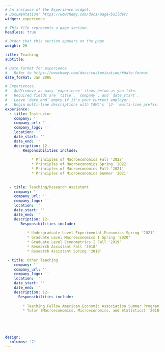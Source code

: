 ```yaml
---
# An instance of the Experience widget.
# Documentation: https://wowchemy.com/docs/page-builder/
widget: experience

# This file represents a page section.
headless: true

# Order that this section appears on the page.
weight: 20

title: Teaching
subtitle:

# Date format for experience
#   Refer to https://wowchemy.com/docs/customization/#date-format
date_format: Jan 2006

# Experiences.
#   Add/remove as many `experience` items below as you like.
#   Required fields are `title`, `company`, and `date_start`.
#   Leave `date_end` empty if it's your current employer.
#   Begin multi-line descriptions with YAML's `|2-` multi-line prefix.
experience:
  - title: Instructor
    company: ''
    company_url: ''
    company_logo: ''
    location: ''
    date_start: ''
    date_end: ''
    description: |2-
        Responsibilities include:
        
            * Principles of Macroeconomics Fall '2022'
            * Principles of Macroeconomics Spring '2022'
            * Principles of Macroeconomics Fall '2021'
            * Principles of Microeconomics Summer '2021'
       
        
  - title: Teaching/Research Assistant
    company: ''
    company_url: ''
    company_logo: ''
    location: ''
    date_start: ''
    date_end: ''
    description: |2-
       Responsibilities include:
       
          * Undergraduate Level Experimental Economics Spring '2021'
          * Graduate Level Macroeconomics I Spring '2020'
          * Graduate Level Econometrics I Fall '2019'
          * Research Assistant Fall '2018'
          * Research Assistant Spring '2018'

 - title: Other Teaching
    company: ''
    company_url: ''
    company_logo: ''
    location: ''
    date_start: ''
    date_end: ''
    description: |2-
      Responsibilities include:
    
        * Teaching Fellow American Economic Association Summer Program '2020' (Foundations of Econometrics)
        * Tutor (Macroeconomics, Microeconomics, and Statistics) '2018-2020'


    
       

design:
  columns: '2'
---
```

